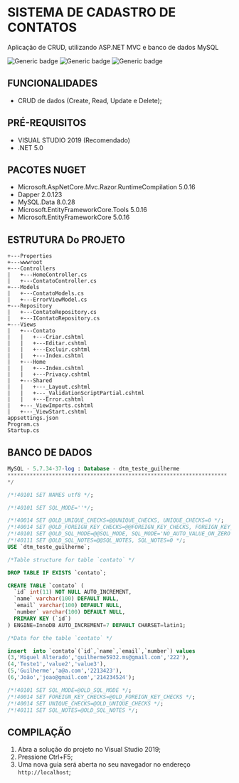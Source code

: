 
# SISTEMA DE CADASTRO DE CONTATOS

Aplicação de CRUD, utilizando ASP.NET MVC e banco de dados MySQL

![Generic badge](https://img.shields.io/badge/.NET-5.0-purple.svg)
![Generic badge](https://img.shields.io/badge/CSHARP-9-purple.svg)
![Generic badge](https://img.shields.io/badge/MYSQL-5.7-purple.svg)

## FUNCIONALIDADES
- CRUD de dados (Create, Read, Update e Delete);

## PRÉ-REQUISITOS
- VISUAL STUDIO 2019 (Recomendado)
- .NET 5.0

## PACOTES NUGET
- Microsoft.AspNetCore.Mvc.Razor.RuntimeCompilation 5.0.16
- Dapper 2.0.123
- MySQL.Data 8.0.28
- Microsoft.EntityFrameworkCore.Tools 5.0.16
- Microsoft.EntityFrameworkCore 5.0.16

## ESTRUTURA Do PROJETO
```
+---Properties
+---wwwroot
+---Controllers
|   +---HomeController.cs
|   +---ContatoController.cs
+---Models
|   +---ContatoModels.cs
|   +---ErrorViewModel.cs
+---Repository
|   +---ContatoRepository.cs
|   +---IContatoRepository.cs
+---Views
|   +---Contato
|   |   +---Criar.cshtml
|   |   +---Editar.cshtml
|   |   +---Excluir.cshtml
|   |   +---Index.cshtml
|   +---Home
|   |   +---Index.cshtml
|   |   +---Privacy.cshtml
|   +---Shared
|   |   +---_Layout.cshtml
|   |   +---_ValidationScriptPartial.cshtml
|   |   +---Error.cshtml
|   +---_ViewImports.cshtml
|   +---_ViewStart.cshtml
appsettings.json
Program.cs 
Startup.cs
```
## BANCO DE DADOS 

```sql
MySQL - 5.7.34-37-log : Database - dtm_teste_guilherme
*********************************************************************
*/

/*!40101 SET NAMES utf8 */;

/*!40101 SET SQL_MODE=''*/;

/*!40014 SET @OLD_UNIQUE_CHECKS=@@UNIQUE_CHECKS, UNIQUE_CHECKS=0 */;
/*!40014 SET @OLD_FOREIGN_KEY_CHECKS=@@FOREIGN_KEY_CHECKS, FOREIGN_KEY_CHECKS=0 */;
/*!40101 SET @OLD_SQL_MODE=@@SQL_MODE, SQL_MODE='NO_AUTO_VALUE_ON_ZERO' */;
/*!40111 SET @OLD_SQL_NOTES=@@SQL_NOTES, SQL_NOTES=0 */;
USE `dtm_teste_guilherme`;

/*Table structure for table `contato` */

DROP TABLE IF EXISTS `contato`;

CREATE TABLE `contato` (
  `id` int(11) NOT NULL AUTO_INCREMENT,
  `name` varchar(100) DEFAULT NULL,
  `email` varchar(100) DEFAULT NULL,
  `number` varchar(100) DEFAULT NULL,
  PRIMARY KEY (`id`)
) ENGINE=InnoDB AUTO_INCREMENT=7 DEFAULT CHARSET=latin1;

/*Data for the table `contato` */

insert  into `contato`(`id`,`name`,`email`,`number`) values 
(3,'Miguel Alterado','guilherme5932.ms@gmail.com','222'),
(4,'Teste1','value2','value3'),
(5,'Guilherme','a@a.com','2213423'),
(6,'João','joao@gmail.com','214234524');

/*!40101 SET SQL_MODE=@OLD_SQL_MODE */;
/*!40014 SET FOREIGN_KEY_CHECKS=@OLD_FOREIGN_KEY_CHECKS */;
/*!40014 SET UNIQUE_CHECKS=@OLD_UNIQUE_CHECKS */;
/*!40111 SET SQL_NOTES=@OLD_SQL_NOTES */;
```
## COMPILAÇÃO
1. Abra a solução do projeto no Visual Studio 2019;
2. Pressione Ctrl+F5;
3. Uma nova guia será aberta no seu navegador no endereço `http://localhost`;

